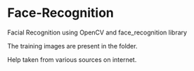 # Face-Recognition
Facial Recognition using OpenCV and face_recognition library

The training images are present in the folder.

Help taken from various sources on internet.
